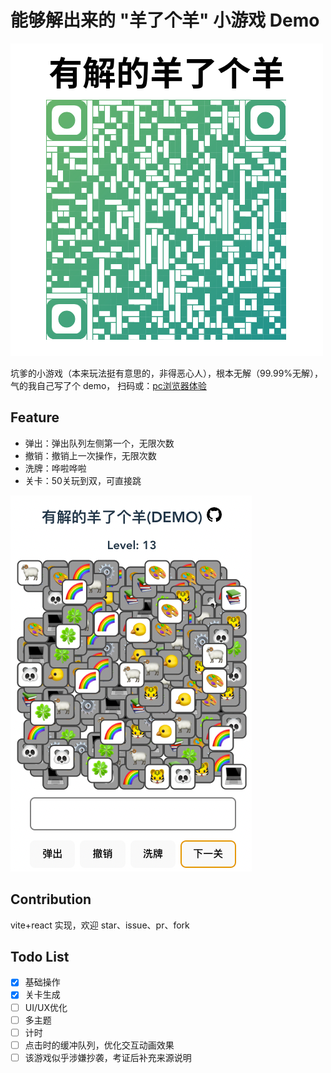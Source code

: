 # 能够解出来的 "羊了个羊" 小游戏 Demo

![qrcode.png](public/qrcode.png)

坑爹的小游戏（本来玩法挺有意思的，非得恶心人），根本无解（99.99%无解），气的我自己写了个 demo，
扫码或：<a href="https://solvable-sheep-game.streakingman.com/" target="_blank">pc浏览器体验</a>

## Feature

- 弹出：弹出队列左侧第一个，无限次数
- 撤销：撤销上一次操作，无限次数
- 洗牌：哗啦哗啦
- 关卡：50关玩到双，可直接跳

![preview.png](public/preview.png)

## Contribution

vite+react 实现，欢迎 star、issue、pr、fork

## Todo List

- [x] 基础操作
- [x] 关卡生成
- [ ] UI/UX优化
- [ ] 多主题
- [ ] 计时
- [ ] 点击时的缓冲队列，优化交互动画效果
- [ ] 该游戏似乎涉嫌抄袭，考证后补充来源说明
